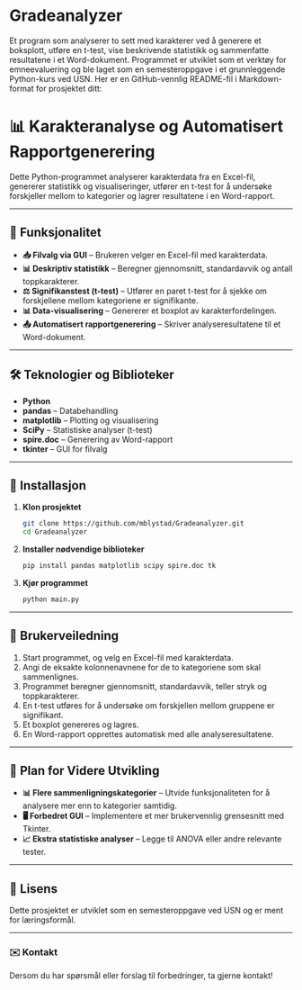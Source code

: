 # Gradeanalyzer
Et program som analyserer to sett med karakterer ved å generere et boksplott, utføre en t-test, vise beskrivende statistikk og sammenfatte resultatene i et Word-dokument. Programmet er utviklet som et verktøy for emneevaluering og ble laget som en semesteroppgave i et grunnleggende Python-kurs ved USN.
Her er en GitHub-vennlig README-fil i Markdown-format for prosjektet ditt:


# 📊 Karakteranalyse og Automatisert Rapportgenerering  

Dette Python-programmet analyserer karakterdata fra en Excel-fil, genererer statistikk og visualiseringer, utfører en t-test for å undersøke forskjeller mellom to kategorier og lagrer resultatene i en Word-rapport.  

---

## 🚀 Funksjonalitet  

- **📥 Filvalg via GUI** – Brukeren velger en Excel-fil med karakterdata.  
- **📊 Deskriptiv statistikk** – Beregner gjennomsnitt, standardavvik og antall toppkarakterer.  
- **⚖️ Signifikanstest (t-test)** – Utfører en paret t-test for å sjekke om forskjellene mellom kategoriene er signifikante.  
- **📊 Data-visualisering** – Genererer et boxplot av karakterfordelingen.  
- **📤 Automatisert rapportgenerering** – Skriver analyseresultatene til et Word-dokument.  

---

## 🛠️ Teknologier og Biblioteker  

- **Python**  
- **pandas** – Databehandling  
- **matplotlib** – Plotting og visualisering  
- **SciPy** – Statistiske analyser (t-test)  
- **spire.doc** – Generering av Word-rapport  
- **tkinter** – GUI for filvalg  

---

## 🔧 Installasjon  

1. **Klon prosjektet**  
   ```bash
   git clone https://github.com/mblystad/Gradeanalyzer.git
   cd Gradeanalyzer
   ```
2. **Installer nødvendige biblioteker**  
   ```bash
   pip install pandas matplotlib scipy spire.doc tk
   ```
3. **Kjør programmet**  
   ```bash
   python main.py
   ```

---

## 📖 Brukerveiledning  

1. Start programmet, og velg en Excel-fil med karakterdata.  
2. Angi de eksakte kolonnenavnene for de to kategoriene som skal sammenlignes.  
3. Programmet beregner gjennomsnitt, standardavvik, teller stryk og toppkarakterer.  
4. En t-test utføres for å undersøke om forskjellen mellom gruppene er signifikant.  
5. Et boxplot genereres og lagres.  
6. En Word-rapport opprettes automatisk med alle analyseresultatene.  

---

## 🎯 Plan for Videre Utvikling  

- **📊 Flere sammenligningskategorier** – Utvide funksjonaliteten for å analysere mer enn to kategorier samtidig.  
- **🖥️ Forbedret GUI** – Implementere et mer brukervennlig grensesnitt med Tkinter.  
- **📈 Ekstra statistiske analyser** – Legge til ANOVA eller andre relevante tester.  

---

## 📜 Lisens  

Dette prosjektet er utviklet som en semesteroppgave ved USN og er ment for læringsformål.  

---

### ✉️ Kontakt  

Dersom du har spørsmål eller forslag til forbedringer, ta gjerne kontakt!  
